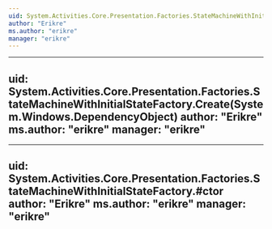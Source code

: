 ```yaml
---
uid: System.Activities.Core.Presentation.Factories.StateMachineWithInitialStateFactory
author: "Erikre"
ms.author: "erikre"
manager: "erikre"
---
```


---
uid: System.Activities.Core.Presentation.Factories.StateMachineWithInitialStateFactory.Create(System.Windows.DependencyObject)
author: "Erikre"
ms.author: "erikre"
manager: "erikre"
---

---
uid: System.Activities.Core.Presentation.Factories.StateMachineWithInitialStateFactory.#ctor
author: "Erikre"
ms.author: "erikre"
manager: "erikre"
---
